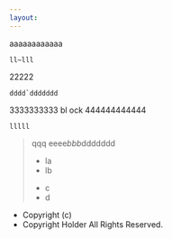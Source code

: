 ```yaml
---
layout:
---
```


aaaaaaaaaaaa
~~~
ll~lll
~~~
22222
```
dddd`ddddddd
```
3333333333
    bl ock
444444444444

~~~
lllll
~~~

> qqq
> eeee*bbb*ddddddd
> - la
> - lb
> * c
> * d

- Copyright (c)
- Copyright Holder All Rights Reserved.
